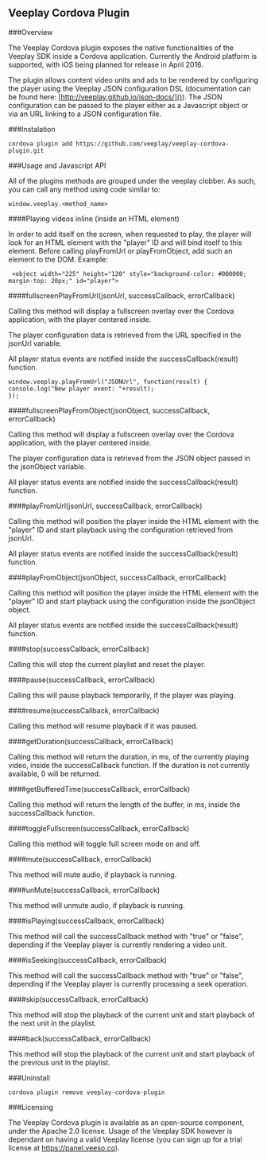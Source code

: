 ## Veeplay Cordova Plugin

###Overview

The Veeplay Cordova plugin exposes the native functionalities of the Veeplay SDK inside a Cordova application. Currently the Android platform is supported, with iOS being planned for release in April 2016.

The plugin allows content video units and ads to be rendered by configuring the player using the Veeplay JSON configuration DSL (documentation can be found here: [http://veeplay.github.io/json-docs/]()). The JSON configuration can be passed to the player either as a Javascript object or via an URL linking to a JSON configuration file.

###Instalation

    cordova plugin add https://github.com/veeplay/veeplay-cordova-plugin.git

###Usage and Javascript API

All of the plugins methods are grouped under the veeplay clobber. As such, you can call any method using code similar to:
    
    window.veeplay.<method_name>

####Playing videos inline (inside an HTML element)

In order to add itself on the screen, when requested to play, the player will look for an HTML element with the "player" ID and will bind itself to this element. Before calling playFromUrl or playFromObject, add such an element to the DOM. Example:

     <object width="225" height="120" style="background-color: #000000; margin-top: 20px;" id="player">

####fullscreenPlayFromUrl(jsonUrl, successCallback, errorCallback)

Calling this method will display a fullscreen overlay over the Cordova application, with the player centered inside.

The player configuration data is retrieved from the URL specified in the jsonUrl variable.

All player status events are notified inside the successCallback(result) function.

	window.veeplay.playFromUrl("JSONUrl", function(result) {
	console.log("New player event: "+result);
	});

####fullscreenPlayFromObject(jsonObject, successCallback, errorCallback)

Calling this method will display a fullscreen overlay over the Cordova application, with the player centered inside.

The player configuration data is retrieved from the JSON object passed in the jsonObject variable.

All player status events are notified inside the successCallback(result) function.

####playFromUrl(jsonUrl, successCallback, errorCallback)

Calling this method will position the player inside the HTML element with the "player" ID and start playback using the configuration retrieved from jsonUrl.

All player status events are notified inside the successCallback(result) function.

####playFromObject(jsonObject, successCallback, errorCallback)

Calling this method will position the player inside the HTML element with the "player" ID and start playback using the configuration inside the jsonObject object.

All player status events are notified inside the successCallback(result) function.

####stop(successCallback, errorCallback)

Calling this will stop the current playlist and reset the player.

####pause(successCallback, errorCallback)

Calling this will pause playback temporarily, if the player was playing.

####resume(successCallback, errorCallback)

Calling this method will resume playback if it was paused.

####getDuration(successCallback, errorCallback)

Calling this method will return the duration, in ms, of the currently playing video, inside the successCallback function. If the duration is not currently available, 0 will be returned.

####getBufferedTime(successCallback, errorCallback)

Calling this method will return the length of the buffer, in ms, inside the successCallback function. 

####toggleFullscreen(successCallback, errorCallback)

Calling this method will toggle full screen mode on and off.

####mute(successCallback, errorCallback)

This method will mute audio, if playback is running.

####unMute(successCallback, errorCallback)

This method will unmute audio, if playback is running.

####isPlaying(successCallback, errorCallback)

This method will call the successCallback method with "true" or "false", depending if the Veeplay player is currently rendering a video unit.

####isSeeking(successCallback, errorCallback)

This method will call the successCallback method with "true" or "false", depending if the Veeplay player is currently processing a seek operation.

####skip(successCallback, errorCallback)

This method will stop the playback of the current unit and start playback of the next unit in the playlist.

####back(successCallback, errorCallback)

This method will stop the playback of the current unit and start playback of the previous unit in the playlist.

###Uninstall

    cordova plugin remove veeplay-cordova-plugin

###Licensing

The Veeplay Cordova plugin is available as an open-source component, under the Apache 2.0 license. Usage of the Veeplay SDK however is dependant on having a valid Veeplay license (you can sign up for a trial license at https://panel.veeso.co).